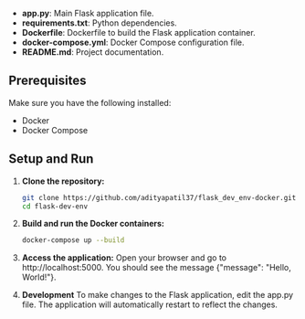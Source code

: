 
- **app.py**: Main Flask application file.
- **requirements.txt**: Python dependencies.
- **Dockerfile**: Dockerfile to build the Flask application container.
- **docker-compose.yml**: Docker Compose configuration file.
- **README.md**: Project documentation.

## Prerequisites

Make sure you have the following installed:

- Docker
- Docker Compose

## Setup and Run

1. **Clone the repository:**

   ```sh
   git clone https://github.com/adityapatil37/flask_dev_env-docker.git
   cd flask-dev-env

2. **Build and run the Docker containers:**

   ```sh
   docker-compose up --build

3. **Access the application:**
    Open your browser and go to http://localhost:5000. You should see the message {"message": "Hello, World!"}.


4. **Development**
    To make changes to the Flask application, edit the app.py file. The application will automatically restart to reflect the changes.
